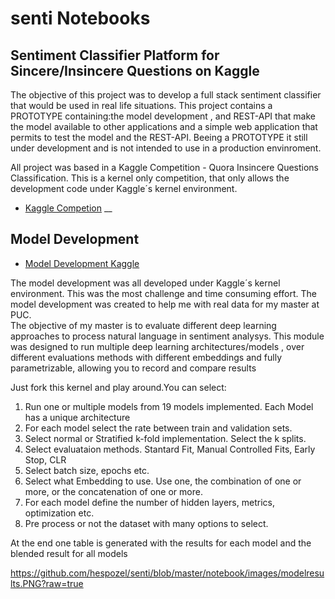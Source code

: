 # senti Notebooks

##  Sentiment Classifier Platform for Sincere/Insincere Questions on Kaggle

The objective of this project was to develop a full stack sentiment classifier that would be used in real life situations.
This project contains a PROTOTYPE containing:the model development , and REST-API that make the model available to other applications
and a simple web application that permits to test the model and the REST-API.
Beeing a PROTOTYPE it still under development and is not intended to use in a production envinroment.

All project was based in a Kaggle Competition - Quora Insincere Questions Classification. This is a kernel only competition, that only allows the development code under Kaggle´s kernel environment.

* [Kaggle Competion](https://www.kaggle.com/c/quora-insincere-questions-classification)
__

## Model Development

* [Model Development Kaggle](https://www.kaggle.com/hespozel/testing-platform-choose-and-run/versions)

The model development was all developed under Kaggle´s kernel environment. This was the most challenge and time consuming effort. The model development was created to help me with real data for my master at PUC.  
The objective of my master is to evaluate different deep learning approaches to process natural language in sentiment analysys.
This module was designed to run multiple deep learning architectures/models , over different evaluations methods with different embeddings and fully parametrizable, allowing you to record and compare results

Just fork this kernel and play around.You can select:

1) Run one or multiple models from 19 models implemented. Each Model has a unique architecture
2) For each model select the rate between train and validation sets.
3) Select normal or Stratified k-fold implementation. Select the k splits.
4) Select evaluataion methods. Stantard Fit, Manual Controlled Fits, Early Stop, CLR
5) Select batch size, epochs etc.
6) Select what Embedding to use. Use one, the combination of one or more, or the concatenation of one or more.
7) For each model define the number of hidden layers, metrics, optimization etc.
8) Pre process or not the dataset with many options to select.

At the end one table is generated with the results for each model and the blended result for all models

https://github.com/hespozel/senti/blob/master/notebook/images/modelresults.PNG?raw=true
